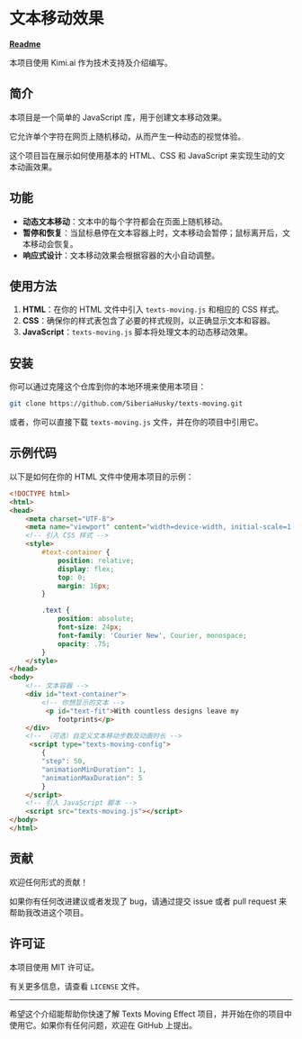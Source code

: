 # 文本移动效果

[**Readme**](README.md)

本项目使用 Kimi.ai 作为技术支持及介绍编写。

## 简介

本项目是一个简单的 JavaScript 库，用于创建文本移动效果。

它允许单个字符在网页上随机移动，从而产生一种动态的视觉体验。

这个项目旨在展示如何使用基本的 HTML、CSS 和 JavaScript 来实现生动的文本动画效果。

## 功能

- **动态文本移动**：文本中的每个字符都会在页面上随机移动。
- **暂停和恢复**：当鼠标悬停在文本容器上时，文本移动会暂停；鼠标离开后，文本移动会恢复。
- **响应式设计**：文本移动效果会根据容器的大小自动调整。

## 使用方法

1. **HTML**：在你的 HTML 文件中引入 `texts-moving.js` 和相应的 CSS 样式。
2. **CSS**：确保你的样式表包含了必要的样式规则，以正确显示文本和容器。
3. **JavaScript**：`texts-moving.js` 脚本将处理文本的动态移动效果。

## 安装

你可以通过克隆这个仓库到你的本地环境来使用本项目：

```bash
git clone https://github.com/SiberiaHusky/texts-moving.git
```

或者，你可以直接下载 `texts-moving.js` 文件，并在你的项目中引用它。

## 示例代码

以下是如何在你的 HTML 文件中使用本项目的示例：

```html
<!DOCTYPE html>
<html>
<head>
    <meta charset="UTF-8">
    <meta name="viewport" content="width=device-width, initial-scale=1.0">
    <!-- 引入 CSS 样式 -->
    <style>
        #text-container {
            position: relative;
            display: flex;
            top: 0;
            margin: 16px;
        }

        .text {
            position: absolute;
            font-size: 24px;
            font-family: 'Courier New', Courier, monospace;
            opacity: .75;
        }
    </style>
</head>
<body>
    <!-- 文本容器 -->
    <div id="text-container">
        <!-- 你想显示的文本 -->
         <p id="text-fit">With countless designs leave my
            footprints</p>
    </div>
    <!-- （可选）自定义文本移动步数及动画时长 -->
     <script type="texts-moving-config">
        {
        "step": 50,
        "animationMinDuration": 1,
        "animationMaxDuration": 5
        }
    </script>
    <!-- 引入 JavaScript 脚本 -->
    <script src="texts-moving.js"></script>
</body>
</html>
```

## 贡献

欢迎任何形式的贡献！

如果你有任何改进建议或者发现了 bug，请通过提交 issue 或者 pull request 来帮助我改进这个项目。

## 许可证

本项目使用 MIT 许可证。

有关更多信息，请查看 `LICENSE` 文件。

---

希望这个介绍能帮助你快速了解 Texts Moving Effect 项目，并开始在你的项目中使用它。如果你有任何问题，欢迎在 GitHub 上提出。
